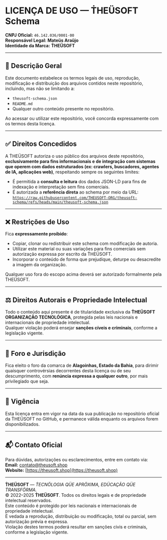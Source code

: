 # LICENÇA DE USO — Ṫ͏͏HEÜSOFT Schema

**CNPJ Oficial:** `46.142.036/0001-00`  
**Responsável Legal:** **Mateüs Araüjo**  
**Identidade da Marca:** **Ṫ͏͏HEÜSOFT**

---

## 📜 Descrição Geral

Este documento estabelece os termos legais de uso, reprodução, modificação e distribuição dos arquivos contidos neste repositório, incluindo, mas não se limitando a:

- `theusoft-schema.json`
- `README.md`
- Qualquer outro conteúdo presente no repositório.

Ao acessar ou utilizar este repositório, você concorda expressamente com os termos desta licença.

---

## ✅ Direitos Concedidos

A Ṫ͏͏HEÜSOFT autoriza o uso público dos arquivos deste repositório, **exclusivamente para fins informacionais e de integração com sistemas que operem com dados estruturados (ex: crawlers, buscadores, agentes de IA, aplicações web)**, respeitando sempre os seguintes limites:

- É permitida a **consulta e leitura** dos dados JSON-LD para fins de indexação e interpretação sem fins comerciais.
- É autorizada a **referência direta** ao schema por meio da URL:  
  [`https://raw.githubusercontent.com/THEUSOFT-ORG/theusoft-schema/refs/heads/main/theusoft-schema.json`](https://raw.githubusercontent.com/THEUSOFT-ORG/theusoft-schema/refs/heads/main/theusoft-schema.json)

---

## ❌ Restrições de Uso

Fica **expressamente proibido**:

- Copiar, clonar ou redistribuir este schema com modificação de autoria.
- Utilizar este material ou suas variações para fins comerciais sem autorização expressa por escrito da Ṫ͏͏HEÜSOFT.
- Incorporar o conteúdo de forma que prejudique, deturpe ou desacredite a imagem da organização.

Qualquer uso fora do escopo acima deverá ser autorizado formalmente pela Ṫ͏͏HEÜSOFT.

---

## ⚖️ Direitos Autorais e Propriedade Intelectual

Todo o conteúdo aqui presente é de titularidade exclusiva da **Ṫ͏͏HEÜSOFT ORGANIZAÇÃO TECNOLÓGICA**, protegida pelas leis nacionais e internacionais de propriedade intelectual.  
Qualquer violação poderá ensejar **sanções cíveis e criminais**, conforme a legislação vigente.

---

## 📍 Foro e Jurisdição

Fica eleito o foro da comarca de **Alagoinhas, Estado da Bahia**, para dirimir quaisquer controvérsias decorrentes desta licença ou de seu descumprimento, com **renúncia expressa a qualquer outro**, por mais privilegiado que seja.

---

## 📆 Vigência

Esta licença entra em vigor na data da sua publicação no repositório oficial da Ṫ͏͏HEÜSOFT no GitHub, e permanece válida enquanto os arquivos forem disponibilizados.

---

## 📬 Contato Oficial

Para dúvidas, autorizações ou esclarecimentos, entre em contato via:  
**Email:** contato@theusoft.shop  
**Website:** [https://theusoft.shop](https://theusoft.shop)

---

**Ṫ͏͏HEÜSOFT** — *Ṫ͏͏ECNÖLOGIA QÜE APRÖXIMA, EDÜCAÇÃO QÜE Ṫ͏͏RANSFÖRMA.*  
© 2022–2025 **Ṫ͏͏HEÜSOFT**. Todos os direitos legais e de propriedade intelectual reservados.  
Este conteúdo é protegido por leis nacionais e internacionais de propriedade intelectual.  
É vedada a reprodução, distribuição ou modificação, total ou parcial, sem autorização prévia e expressa.  
Violação destes termos poderá resultar em sanções civis e criminais, conforme a legislação vigente.


